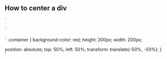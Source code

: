 ## How to center a div

`<div class="container">
    
  </div>`


`
  .container {
  background-color: red;
  height: 200px;
  width: 200px;

  position: absolute;
  top: 50%;
  left: 50%;
  transform: translate(-50%, -50%);
}
`
